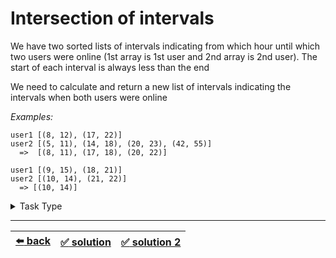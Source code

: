 # Intersection of intervals

We have two sorted lists of intervals indicating from which hour until which two users were online (1st array is 1st user and 2nd array is 2nd user). The start of each interval is always less than the end

We need to calculate and return a new list of intervals indicating the intervals when both users were online

_Examples:_

```
user1 [(8, 12), (17, 22)]
user2 [(5, 11), (14, 18), (20, 23), (42, 55)]
  =>  [(8, 11), (17, 18), (20, 22)]

user1 [(9, 15), (18, 21)]
user2 [(10, 14), (21, 22)]
  => [(10, 14)]
```

<details>

<summary>Task Type</summary>

- __`Two Pointers Two Arrays`__
  <details>

  <summary><i><b><code>Two pointers of two arrays increase like in Merge Sort</code></b></i></summary>

    <!-- TODO: move abstract explanation of the Approach to an Easy Task: TODO: merge two sorted arrays -->
    <!-- TODO: abstract explanation of the Approach TODO: The Approach is that ... -->
    <!--
    It is one of those tasks where we use two pointers (save indexes like `i` and `j` to a variable, `i` is for the 1st array and `j` is for the 2nd array) to iterate __two__ arrays _specially_ for example by increasing or decrasing either one or the other or both pointers per iteration. The part of the "Merge Sort" algorithm that checks two sub-arrays uses similar mechanics as this Approach ([link](../../snippets/algorithms/merge-sort.js#L12))

    So the Approach is: we create a 3rd array and according to some logic push to the 3rd array either element at pointer `i` from the 1st array (and increment `i`) or element at pointer `j` from the 2nd array (and increment `j`). The logic of choosing between `i` or `j` might be as simple as which element is smaller: element at `i` or element `j`

    __Note:__ in fact the "Merge Sort" algorithm is merely this Approach we are looking at here but with recursion to it
    -->

    <!-- TODO: expnanation of the logic of the solution -->

  </details>

</details>

---

| [:arrow_left: back](../README.md) | [:white_check_mark: solution](./solution.js) | [:white_check_mark: solution 2](./solution-2.js) |
| :---: | :---: | :---: |
